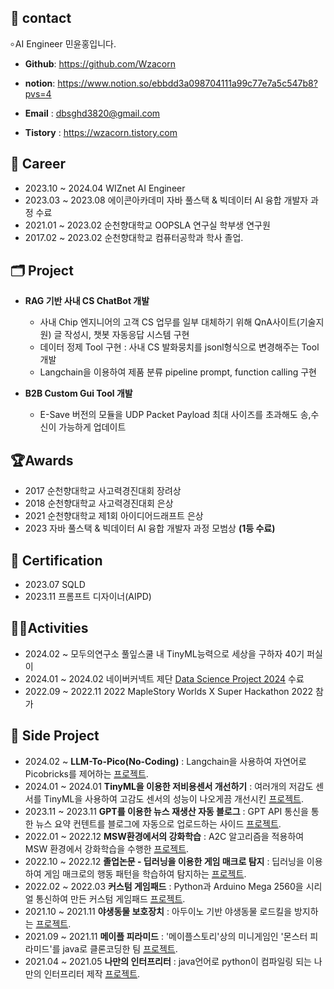 ## 📢 contact
৹ AI Engineer 민윤홍입니다.

- **Github**: https://github.com/Wzacorn

- **notion**: https://www.notion.so/ebbdd3a098704111a99c77e7a5c547b8?pvs=4

- **Email** : dbsghd3820@gmail.com

- **Tistory** : https://wzacorn.tistory.com

## 🏢 Career
  - 2023.10 ~ 2024.04 WIZnet AI Engineer
  - 2023.03 ~ 2023.08 에이콘아카데미 자바 풀스택 & 빅데이터 AI 융합 개발자 과정 수료  
  - 2021.01 ~ 2023.02 순천향대학교 OOPSLA 연구실 학부생 연구원
  - 2017.02 ~ 2023.02 순천향대학교 컴퓨터공학과 학사 졸업.


## 🗂️ Project

- **RAG 기반 사내 CS ChatBot 개발** 
  -	사내 Chip 엔지니어의 고객 CS 업무를 일부 대체하기 위해 QnA사이트(기술지원) 글 작성시, 챗봇 자동응답 시스템 구현
  -	데이터 정제 Tool 구현 : 사내 CS 발화뭉치를 jsonl형식으로 변경해주는 Tool 개발
  -	Langchain을 이용하여 제품 분류 pipeline prompt, function calling 구현

- **B2B Custom Gui Tool 개발**
  - E-Save 버전의 모듈을 UDP Packet Payload 최대 사이즈를 초과해도 송,수신이 가능하게 업데이트


## 🏆Awards
  - 2017 순천향대학교 사고력경진대회 장려상
  - 2018 순천향대학교 사고력경진대회 은상
  - 2021 순천향대학교 제1회 아이디어드래프트 은상
  - 2023 자바 풀스택 & 빅데이터 AI 융합 개발자 과정 모범상 **(1등 수료)**

## 🪪 Certification
  - 2023.07 SQLD
  - 2023.11 프롬프트 디자이너(AIPD)
    
## 🏃🏼Activities
- 2024.02 ~ 모두의연구소 풀잎스쿨 내 TinyML능력으로 세상을 구하자 40기 퍼실이
- 2024.01 ~ 2024.02 네이버커넥트 제단 [Data Science Project 2024](https://github.com/WzAcorn/Data-Science-Projects2024) 수료
- 2022.09 ~ 2022.11 2022 MapleStory Worlds X Super Hackathon 2022 참가 

## 📑 Side Project
 - 2024.02 ~         **LLM-To-Pico(No-Coding)** : Langchain을 사용하여 자연어로 Picobricks를 제어하는 [프로젝트](https://github.com/WzAcorn/LLM-for-Pico).
 - 2024.01 ~ 2024.01 **TinyML을 이용한 저비용센서 개선하기** : 여러개의 저감도 센서를 TinyML을 사용하여 고감도 센서의 성능이 나오게끔 개선시킨 [프로젝트](https://github.com/WzAcorn/TinyML-HygroPredict). 
 - 2023.11 ~ 2023.11 **GPT를 이용한 뉴스 재생산 자동 블로그** : GPT API 통신을 통한 뉴스 요약 컨텐트를 블로그에 자동으로 업로드하는 사이드 [프로젝트](https://github.com/WzAcorn/AutoBlog). 
 - 2022.01 ~ 2022.12 **MSW환경에서의 강화학습** : A2C 알고리즘을 적용하여 MSW 환경에서 강화학습을 수행한 [프로젝트](https://github.com/WzAcorn/MSW_reinforcement-learning).
 - 2022.10 ~ 2022.12 **졸업논문 - 딥러닝을 이용한 게임 매크로 탐지** : 딥러닝을 이용하여 게임 매크로의 행동 패턴을 학습하여 탐지하는 [프로젝트](https://github.com/WzAcorn/macrodetection).
 - 2022.02 ~ 2022.03 **커스텀 게임패드** : Python과 Arduino Mega 2560을 시리얼 통신하여 만든 커스텀 게임패드 [프로젝트](https://github.com/WzAcorn/Arduino_CustomGamepad).
 - 2021.10 ~ 2021.11 **야생동물 보호장치** : 아두이노 기반 야생동물 로드킬을 방지하는 [프로젝트](https://github.com/WzAcorn/exorcise_elk).
 - 2021.09 ~ 2021.11 **메이플 피라미드** : '메이플스토리'상의 미니게임인 '몬스터 피라미드'를 java로 클론코딩한 팀 [프로젝트](https://github.com/WzAcorn/maple_pyramid).
 - 2021.04 ~ 2021.05 **나만의 인터프리터** : java언어로 python이 컴파일링 되는 나만의 인터프리터 제작 [프로젝트](https://github.com/WzAcorn/Interpreter_Java_To_Python).
